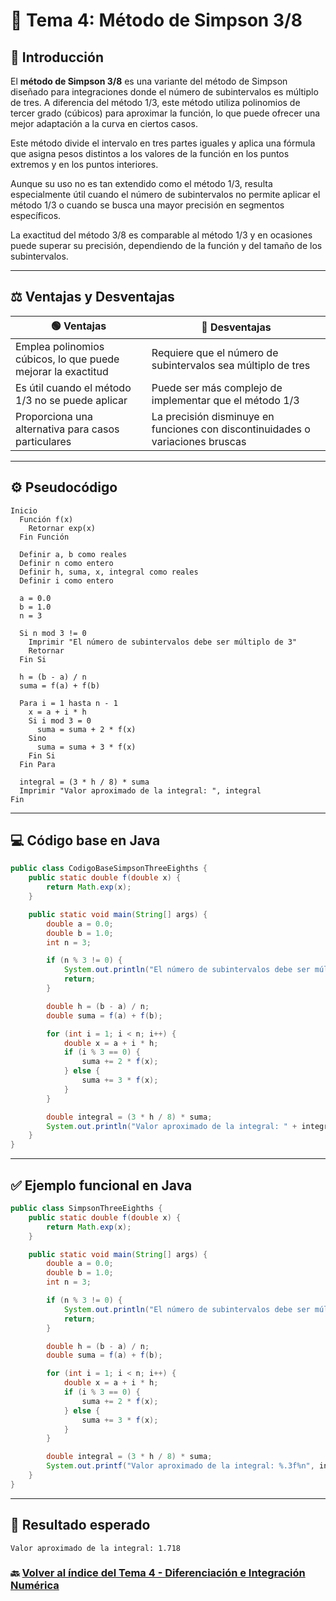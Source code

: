 # 📌 Tema 4: Método de Simpson 3/8

## 🧠 Introducción

El **método de Simpson 3/8** es una variante del método de Simpson diseñado para integraciones donde el número de subintervalos es múltiplo de tres. A diferencia del método 1/3, este método utiliza polinomios de tercer grado (cúbicos) para aproximar la función, lo que puede ofrecer una mejor adaptación a la curva en ciertos casos.

Este método divide el intervalo en tres partes iguales y aplica una fórmula que asigna pesos distintos a los valores de la función en los puntos extremos y en los puntos interiores.

Aunque su uso no es tan extendido como el método 1/3, resulta especialmente útil cuando el número de subintervalos no permite aplicar el método 1/3 o cuando se busca una mayor precisión en segmentos específicos.

La exactitud del método 3/8 es comparable al método 1/3 y en ocasiones puede superar su precisión, dependiendo de la función y del tamaño de los subintervalos.

---

## ⚖️ Ventajas y Desventajas

| 🟢 Ventajas                                                  | 🔴 Desventajas                                                                 |
| ------------------------------------------------------------ | ------------------------------------------------------------------------------ |
| Emplea polinomios cúbicos, lo que puede mejorar la exactitud | Requiere que el número de subintervalos sea múltiplo de tres                   |
| Es útil cuando el método 1/3 no se puede aplicar             | Puede ser más complejo de implementar que el método 1/3                        |
| Proporciona una alternativa para casos particulares          | La precisión disminuye en funciones con discontinuidades o variaciones bruscas |

---

## ⚙️ Pseudocódigo

```plaintext
Inicio
  Función f(x)
    Retornar exp(x)
  Fin Función

  Definir a, b como reales
  Definir n como entero
  Definir h, suma, x, integral como reales
  Definir i como entero

  a = 0.0
  b = 1.0
  n = 3

  Si n mod 3 != 0
    Imprimir "El número de subintervalos debe ser múltiplo de 3"
    Retornar
  Fin Si

  h = (b - a) / n
  suma = f(a) + f(b)

  Para i = 1 hasta n - 1
    x = a + i * h
    Si i mod 3 = 0
      suma = suma + 2 * f(x)
    Sino
      suma = suma + 3 * f(x)
    Fin Si
  Fin Para

  integral = (3 * h / 8) * suma
  Imprimir "Valor aproximado de la integral: ", integral
Fin
```

---

## 💻 Código base en Java

```java
public class CodigoBaseSimpsonThreeEighths {
    public static double f(double x) {
        return Math.exp(x);
    }

    public static void main(String[] args) {
        double a = 0.0;
        double b = 1.0;
        int n = 3;

        if (n % 3 != 0) {
            System.out.println("El número de subintervalos debe ser múltiplo de 3");
            return;
        }

        double h = (b - a) / n;
        double suma = f(a) + f(b);

        for (int i = 1; i < n; i++) {
            double x = a + i * h;
            if (i % 3 == 0) {
                suma += 2 * f(x);
            } else {
                suma += 3 * f(x);
            }
        }

        double integral = (3 * h / 8) * suma;
        System.out.println("Valor aproximado de la integral: " + integral);
    }
}
```

---

## ✅ Ejemplo funcional en Java

```java
public class SimpsonThreeEighths {
    public static double f(double x) {
        return Math.exp(x);
    }

    public static void main(String[] args) {
        double a = 0.0;
        double b = 1.0;
        int n = 3;

        if (n % 3 != 0) {
            System.out.println("El número de subintervalos debe ser múltiplo de 3");
            return;
        }

        double h = (b - a) / n;
        double suma = f(a) + f(b);

        for (int i = 1; i < n; i++) {
            double x = a + i * h;
            if (i % 3 == 0) {
                suma += 2 * f(x);
            } else {
                suma += 3 * f(x);
            }
        }

        double integral = (3 * h / 8) * suma;
        System.out.printf("Valor aproximado de la integral: %.3f%n", integral);
    }
}
```

---

## 🧪 Resultado esperado
```
Valor aproximado de la integral: 1.718
```
### 🔙 [ Volver al índice del Tema 4 - Diferenciación e Integración Numérica](https://github.com/Juan200519287393u83/Metodos_Numericos/blob/main/T4%20-%20Diferenciaci%C3%B3n%20e%20Integraci%C3%B3n%20Num%C3%A9rica/Introducci%C3%B3n%20a%20la%20DIferenciai%C3%B3n%20e%20Integraci%C3%B3n%20Num%C3%A9rica.md)
